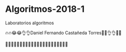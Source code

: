 # Algoritmos-2018-1
Laboratorios algoritmos 

🔥🔥😂😂👌👌Daniel Fernando Castañeda Torres😤😤👌👌🔥🔥

🦆🦆🦆🦆🦆🦆🦆🦆🦆🦆🦆🦆🦆🦆🦆🦆🦆🦆🦆🦆🦆🦆
